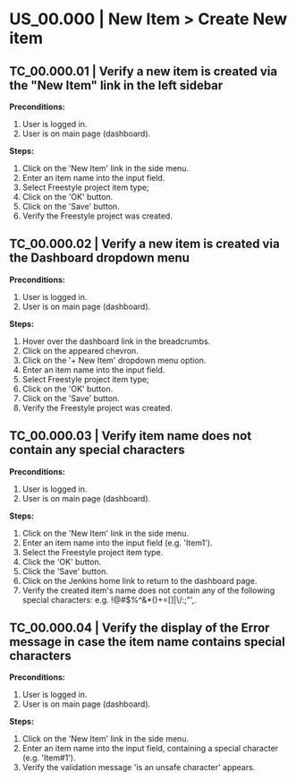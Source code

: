 # US_00.000 | New Item > Create New item

## TC_00.000.01 | Verify a new item is created via the "New Item" link in the left sidebar
**Preconditions:**
1. User is logged in.
2. User is on main page (dashboard).

**Steps:**
1. Click on the 'New Item' link in the side menu.
2. Enter an item name into the input field.
3. Select Freestyle project item type;
4. Click on the 'OK' button.
5. Click on the 'Save' button.
6. Verify the Freestyle project was created.




## TC_00.000.02 | Verify a new item is created via the Dashboard dropdown menu
**Preconditions:**
1. User is logged in.
2. User is on main page (dashboard).

**Steps:**
1. Hover over the dashboard link in the breadcrumbs.
2. Click on the appeared chevron.
3. Click on the '+ New Item' dropdown menu option.
4. Enter an item name into the input field.
5. Select Freestyle project item type;
6. Click on the 'OK' button.
7. Click on the 'Save' button.
8. Verify the Freestyle project was created.




## TC_00.000.03 | Verify item name does not contain any special characters
**Preconditions:**
1. User is logged in.
2. User is on main page (dashboard).

**Steps:**
1. Click on the 'New Item' link in the side menu.
2. Enter an item name into the input field (e.g. 'Item1').
3. Select the Freestyle project item type.
4. Click the 'OK' button.
5. Click the 'Save' button.
6. Click on the Jenkins home link to return to the dashboard page.
7. Verify the created item's name does not contain any of the following special characters: e.g. !@#$%^&*()+=[]|\\/:;"',.




## TC_00.000.04 | Verify the display of the Error message in case the item name contains special characters
**Preconditions:**
1. User is logged in.
2. User is on main page (dashboard).

**Steps:**
1. Click on the 'New Item' link in the side menu.
2. Enter an item name into the input field, containing a special character (e.g. 'Item#1').
3. Verify the validation message 'is an unsafe character' appears.